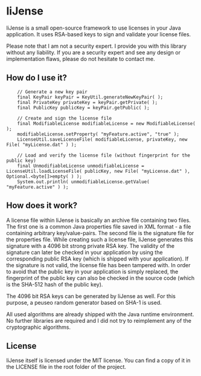 # liJense

liJense is a small open-source framework to use licenses in your Java application. It uses RSA-based keys to sign and validate your license files.

Please note that I am not a security expert. I provide you with this library without any liability. If you are a security expert and see any design or implementation flaws, please do not hesitate to contact me.

## How do I use it?
		// Generate a new key pair
		final KeyPair keyPair = KeyUtil.generateNewKeyPair( );
		final PrivateKey privateKey = keyPair.getPrivate( );
		final PublicKey publicKey = keyPair.getPublic( );

		// Create and sign the license file
		final ModifiableLicense modifiableLicense = new ModifiableLicense( );
		modifiableLicense.setProperty( "myFeature.active", "true" );
		LicenseUtil.saveLicenseFile( modifiableLicense, privateKey, new File( "myLicense.dat" ) );

		// Load and verify the license file (without fingerprint for the public key)
		final UnmodifiableLicense unmodifiableLicense = LicenseUtil.loadLicenseFile( publicKey, new File( "myLicense.dat" ), Optional.<byte[]>empty( ) );
		System.out.println( unmodifiableLicense.getValue( "myFeature.active" ) );

## How does it work?

A license file within liJense is basically an archive file containing two files. The first one is a common Java properties file saved in XML format - a file containing arbitrary key/value-pairs. The second file is the signature file for the properties file. While creating such a license file, liJense generates this signature with a 4096 bit strong private RSA key. The validity of the signature can later be checked in your application by using the corresponding public RSA key (which is shipped with your application). If the signature is not valid, the license file has been tampered with. In order to avoid that the public key in your application is simply replaced, the fingerprint of the public key can also be checked in the source code (which is the SHA-512 hash of the public key). 

The 4096 bit RSA keys can be generated by liJense as well. For this purpose, a peuseo random generator based on SHA-1 is used. 

All used algorithms are already shipped with the Java runtime environment. No further libraries are required and I did not try to reimplement any of the cryptographic algorithms.

## License

liJense itself is licensed under the MIT license. You can find a copy of it in the LICENSE file in the root folder of the project.
